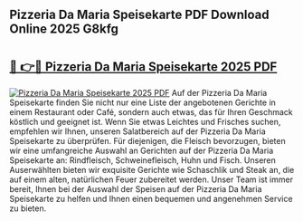 ## Pizzeria Da Maria Speisekarte PDF Download Online 2025 G8kfg

# <h2><a href="http://gc9mdm.nevu.top/?p=Pizzeria+Da+Maria+Speisekarte">🔗 👉🔴 Pizzeria Da Maria Speisekarte 2025 PDF</a></h2>

[![Pizzeria Da Maria Speisekarte 2025 PDF](https://i.imgur.com/dBaPXMq.png)](http://gc9mdm.nevu.top/?p=Pizzeria+Da+Maria+Speisekarte)
Auf der Pizzeria Da Maria Speisekarte finden Sie nicht nur eine Liste der angebotenen Gerichte in einem Restaurant oder Café, sondern auch etwas, das für Ihren Geschmack köstlich und geeignet ist. Wenn Sie etwas Leichtes und Frisches suchen, empfehlen wir Ihnen, unseren Salatbereich auf der Pizzeria Da Maria Speisekarte zu überprüfen. Für diejenigen, die Fleisch bevorzugen, bieten wir eine umfangreiche Auswahl an Gerichten auf der Pizzeria Da Maria Speisekarte an: Rindfleisch, Schweinefleisch, Huhn und Fisch. Unseren Auserwählten bieten wir exquisite Gerichte wie Schaschlik und Steak an, die auf einem alten, natürlichen Feuer zubereitet werden. Unser Team ist immer bereit, Ihnen bei der Auswahl der Speisen auf der Pizzeria Da Maria Speisekarte zu helfen und Ihnen einen bequemen und angenehmen Service zu bieten.
